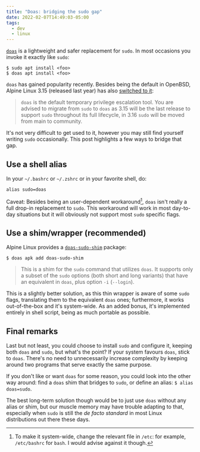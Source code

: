 ```yaml
---
title: "Doas: bridging the sudo gap"
date: 2022-02-07T14:49:03-05:00
tags:
  - dev
  - linux
---
```


[`doas`][doas] is a lightweight and safer replacement for `sudo`. In most occasions you invoke it exactly like `sudo`:

```shell
$ sudo apt install <foo>
$ doas apt install <foo>
```

`doas` has gained popularity recently. Besides being the default in OpenBSD, Alpine Linux 3.15 (released last year) has also [switched to it](https://wiki.alpinelinux.org/wiki/Release_Notes_for_Alpine_3.15.0#Move_from_sudo_to_doas):

> `doas` is the default temporary privilege escalation tool. You are advised to migrate from `sudo` to `doas` as 3.15 will be the last release to support `sudo` throughout its full lifecycle, in 3.16 `sudo` will be moved from main to community.

It's not very difficult to get used to it, however you may still find yourself writing `sudo` occasionally. This post highlights a few ways to bridge that gap.


## Use a shell alias

In your `~/.bashrc` or `~/.zshrc` or in your favorite shell, do:

```shell
alias sudo=doas
```

Caveat: Besides being an user-dependent workaround[^1], `doas` isn't really a full drop-in replacement to `sudo`. This workaround will work in most day-to-day situations but it will obviously not support most `sudo` specific flags.

## Use a shim/wrapper (recommended)

Alpine Linux provides a [`doas-sudo-shim`](https://pkgs.alpinelinux.org/package/edge/main/x86_64/doas-sudo-shim) package:

```shell
$ doas apk add doas-sudo-shim
```

> This is a shim for the `sudo` command that utilizes `doas`. It supports only a subset of the `sudo` options (both short and long variants) that have an equivalent in `doas`, plus option `-i` (`--login`).

This is a slightly better solution, as this thin wrapper is aware of some `sudo` flags, translating them to the equivalent `doas` ones; furthermore, it works out-of-the-box and it's system-wide. As an added bonus, it's implemented entirely in shell script, being as much portable as possible.

## Final remarks

Last but not least, you could choose to install `sudo` and configure it, keeping both `doas` and `sudo`, but what's the point? If your system favours `doas`, stick to `doas`. There's no need to unnecessarily increase complexity by keeping around two programs that serve exactly the same purpose.

If you don't like or want `doas` for some reason, you could look into the other way around: find a `doas` shim that bridges to `sudo`, or define an alias: `$ alias doas=sudo`.

The best long-term solution though would be to just use `doas` without any alias or shim, but our muscle memory may have trouble adapting to that, especially when `sudo` is still the _de facto standard_ in most Linux distributions out there these days.


[doas]: https://man.openbsd.org/doas

[^1]: To make it system-wide, change the relevant file in `/etc`: for example, `/etc/bashrc` for `bash`. I would advise against it though.
